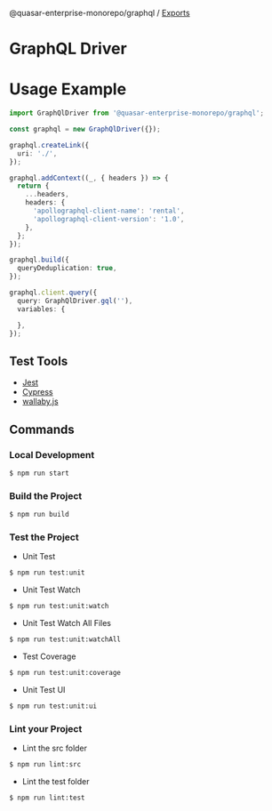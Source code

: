 @quasar-enterprise-monorepo/graphql / [Exports](modules.md)

# GraphQL Driver

# Usage Example

```typescript
import GraphQlDriver from '@quasar-enterprise-monorepo/graphql';

const graphql = new GraphQlDriver({});

graphql.createLink({
  uri: './',
});

graphql.addContext((_, { headers }) => {
  return {
    ...headers,
    headers: {
      'apollographql-client-name': 'rental',
      'apollographql-client-version': '1.0',
    },
  };
});

graphql.build({
  queryDeduplication: true,
});

graphql.client.query({
  query: GraphQlDriver.gql(''),
  variables: {

  },
});

```

## Test Tools

- [Jest](https://jestjs.io/)
- [Cypress](https://www.cypress.io/)
- [wallaby.js](https://wallabyjs.com/)

## Commands

### Local Development
```bash
$ npm run start
```

### Build the Project
```bash
$ npm run build
```

### Test the Project
- Unit Test
```bash
$ npm run test:unit
```

- Unit Test Watch
```bash
$ npm run test:unit:watch
```

- Unit Test Watch All Files
```bash
$ npm run test:unit:watchAll
```

- Test Coverage
```bash
$ npm run test:unit:coverage
```

- Unit Test UI
```bash
$ npm run test:unit:ui
```

### Lint your Project
- Lint the src folder
```bash
$ npm run lint:src
```
- Lint the test folder
```bash
$ npm run lint:test
```
